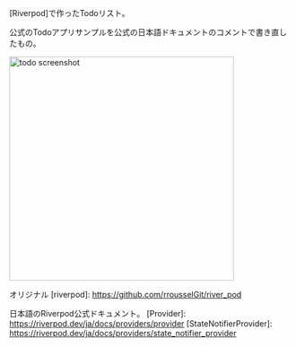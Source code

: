 [Riverpod]で作ったTodoリスト。

公式のTodoアプリサンプルを公式の日本語ドキュメントのコメントで書き直したもの。

<img alt="todo screenshot" src="https://github.com/rrousselGit/river_pod/blob/master/examples/todos/todo_screenshot.jpg" width="400px">


オリジナル
[riverpod]: https://github.com/rrousselGit/river_pod

日本語のRiverpod公式ドキュメント。
[Provider]: https://riverpod.dev/ja/docs/providers/provider
[StateNotifierProvider]: https://riverpod.dev/ja/docs/providers/state_notifier_provider

